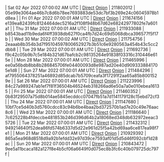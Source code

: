 | Sat 02 Apr 2022 07:00:02 AM UTC | [Direct](https://oshi.at/auwC) [Onion](http://5ety7tpkim5me6eszuwcje7bmy25pbtrjtue7zkqqgziljwqy3rrikqd.onion/auwC) | 211802012 | 05e99e3064ae46b7c8d6b78ee7693883de53dc7bf3b269e24c06045978b1d8ea | 
| Fri 01 Apr 2022 07:00:01 AM UTC | [Direct](https://oshi.at/zQhy) [Onion](http://5ety7tpkim5me6eszuwcje7bmy25pbtrjtue7zkqqgziljwqy3rrikqd.onion/zQhy) | 211674156 | e139ea82439fc8124464dec5216a2f108f948b67d62e68242977802fe7a601a1 | 
| Thu 31 Mar 2022 07:00:01 AM UTC | [Direct](https://oshi.at/EoPC) [Onion](http://5ety7tpkim5me6eszuwcje7bmy25pbtrjtue7zkqqgziljwqy3rrikqd.onion/EoPC) | 211933088 | b8543bad11b9eda6f4ff3938db627f0ca4fb7d24c69d5068dbca396577f5f17b | 
| Wed 30 Mar 2022 07:00:02 AM UTC | [Direct](https://oshi.at/yDsj) [Onion](http://5ety7tpkim5me6eszuwcje7bmy25pbtrjtue7zkqqgziljwqy3rrikqd.onion/yDsj) | 211754756 | 2eaaab8b354b3d7f95104597800652927b3b51c6e9280563a454b43c5cc2dbb8 | 
| Tue 29 Mar 2022 07:00:01 AM UTC | [Direct](https://oshi.at/CXha) [Onion](http://5ety7tpkim5me6eszuwcje7bmy25pbtrjtue7zkqqgziljwqy3rrikqd.onion/CXha) | 211692736 | f9c42c05b9b7c5e184b321d67bafcb2c98135264e91838f03316c310446e615e | 
| Mon 28 Mar 2022 07:00:01 AM UTC | [Direct](https://oshi.at/hesK) [Onion](http://5ety7tpkim5me6eszuwcje7bmy25pbtrjtue7zkqqgziljwqy3rrikqd.onion/hesK) | 211465996 | ee0a56bdb8bb8b286845706fe04400093d8e987ad20e40d9093338841705e1d8 | 
| Sun 27 Mar 2022 07:00:01 AM UTC | [Direct](https://oshi.at/QvcZ) [Onion](http://5ety7tpkim5me6eszuwcje7bmy25pbtrjtue7zkqqgziljwqy3rrikqd.onion/QvcZ) | 211484296 | af7955064378251a46892d85dcab7b5709ceafa3f17291f2aa65a85b8001529e | 
| Sat 26 Mar 2022 07:00:01 AM UTC | [Direct](https://oshi.at/qznx) [Onion](http://5ety7tpkim5me6eszuwcje7bmy25pbtrjtue7zkqqgziljwqy3rrikqd.onion/qznx) | 211223996 | 84c27a989247ab1ef7f81f36504b46524eb318266ad6e50a7a0e010ebea16135 | 
| Fri 25 Mar 2022 07:00:01 AM UTC | [Direct](https://oshi.at/DysU) [Onion](http://5ety7tpkim5me6eszuwcje7bmy25pbtrjtue7zkqqgziljwqy3rrikqd.onion/DysU) | 211460352 | 0b83f29507a75d8b014ae5845ecddcc07047fb51a7d1141179128c15ebd72cf3 | 
| Thu 24 Mar 2022 07:00:01 AM UTC | [Direct](https://oshi.at/LHBF) [Onion](http://5ety7tpkim5me6eszuwcje7bmy25pbtrjtue7zkqqgziljwqy3rrikqd.onion/LHBF) | 211147680 | 10bf7ce5d40b3d5760cdcc83c94b6be4baa2bd372570b1ad7e20c49e76aac8c6 | 
| Wed 23 Mar 2022 07:00:01 AM UTC | [Direct](https://oshi.at/QWGj) [Onion](http://5ety7tpkim5me6eszuwcje7bmy25pbtrjtue7zkqqgziljwqy3rrikqd.onion/QWGj) | 211186640 | 7c625228b4fdeccbe481853b246d396d64b2a18068ed348db632972eeac35726 | 
| Tue 22 Mar 2022 07:00:01 AM UTC | [Direct](https://oshi.at/MiCp) [Onion](http://5ety7tpkim5me6eszuwcje7bmy25pbtrjtue7zkqqgziljwqy3rrikqd.onion/MiCp) | 211432312 | 949214640f52dea86fd574b6337d5d22e961d25f5a42bd69aa6ce817ea98f7e1 | 
| Mon 21 Mar 2022 07:00:01 AM UTC | [Direct](https://oshi.at/yhXx) [Onion](http://5ety7tpkim5me6eszuwcje7bmy25pbtrjtue7zkqqgziljwqy3rrikqd.onion/yhXx) | 210929392 | 865a5ea968d8518d9a92b1efdd32e97d39ce7593af01d5d5d46f092cbf1d28ac | 
| Sun 20 Mar 2022 07:00:01 AM UTC | [Direct](<html>) [Onion]() | 210843472 | 9ee5a11bcaca182a127f8e4b5cf06a6649f0d075ec8b3fc6c40b079725dc797f | 
